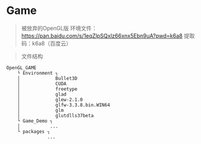 ﻿# Game

> 被放弃的OpenGL版
> 环境文件：https://pan.baidu.com/s/1eqZlpSQxlz66xnx5Ebn9uA?pwd=k6a8 提取码：k6a8（百度云）



> 文件结构

```
OpenGL_GAME
    └ Environment ┐
    │             Bullet3D
    │             CUDA
    │             freetype
    │             glad
    │             glew-2.1.0
    │             glfw-3.3.8.bin.WIN64
    │             glm
	│             glutdlls37beta
    └ Game_Demo ┐
    │			...
    └ packages ┐
			   ...
```